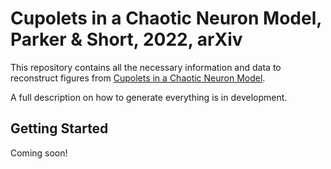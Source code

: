# Cupolets in a Chaotic Neuron Model, Parker & Short, 2022, arXiv

This repository contains all the necessary information and data to reconstruct figures from [Cupolets in a Chaotic Neuron Model](http://arxiv.org/abs/2204.13066).

A full description on how to generate everything is in development.

## Getting Started
Coming soon!
